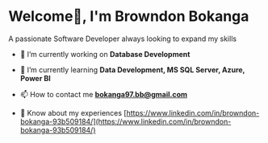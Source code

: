 # Welcome👋, I'm Browndon Bokanga


A passionate Software Developer always looking to expand my skills


- 🔭 I’m currently working on **Database Development**

- 🌱 I’m currently learning **Data Development, MS SQL Server, Azure, Power BI**

- 📫 How to contact me **bokanga97.bb@gmail.com**

- 📄 Know about my experiences [https://www.linkedin.com/in/browndon-bokanga-93b509184/](https://www.linkedin.com/in/browndon-bokanga-93b509184/)


             
 


